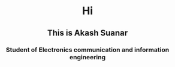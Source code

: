 <h1 align="center"> Hi </h1>
<h2 align="center"> This is Akash Suanar </h2>
<h3 align="center"> Student of Electronics communication and information engineering </h3>

